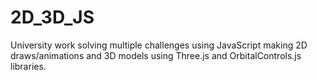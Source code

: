 # 2D_3D_JS

University work solving multiple challenges using JavaScript making 2D draws/animations and 3D models using Three.js and OrbitalControls.js libraries.
